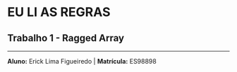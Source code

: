 <h1>EU LI AS REGRAS</h1>
<h2>Trabalho 1 - Ragged Array</h2>
<hr>

<p><b>Aluno:</b> Erick Lima Figueiredo | <b>Matrícula:</b> ES98898</p>
